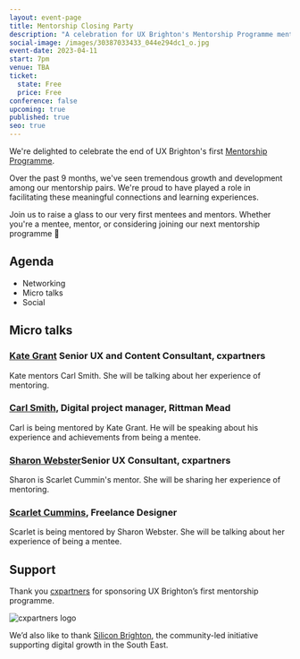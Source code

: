 ```yaml
---
layout: event-page
title: Mentorship Closing Party
description: "A celebration for UX Brighton's Mentorship Programme mentees and mentors. "
social-image: /images/30387033433_044e294dc1_o.jpg
event-date: 2023-04-11
start: 7pm
venue: TBA
ticket:
  state: Free
  price: Free
conference: false
upcoming: true
published: true
seo: true
---
```

W﻿e're delighted to celebrate the end of UX Brighton's first [Mentorship Programme](https://uxbri.org/mentorship).

Over the past 9 months, we've seen tremendous growth and development among our mentorship pairs. We're proud to have played a role in facilitating these meaningful connections and learning experiences.

Join us to raise a glass to our very first mentees and mentors. W﻿hether you're a mentee, mentor, or considering joining our next mentorship programme  🥂 

## A﻿genda

* Networking
* M﻿icro talks 
* S﻿ocial 

## Micro talks 

### [Kate Grant](https://www.linkedin.com/in/katiegrant/) Senior UX and Content Consultant, cxpartners 

Kate mentors Carl Smith. She will be talking about her experience of mentoring. 

### [Carl Smith](https://www.linkedin.com/in/carl-smith-58402b26/), Digital project manager, Rittman Mead

Carl is being mentored by Kate Grant. He will be speaking about his experience and achievements from being a mentee.

### [Sharon Webster](https://www.linkedin.com/in/sharon-webster-ux/)Senior UX Consultant, cxpartners 

Sharon is Scarlet Cummin's mentor. She will be sharing her experience of mentoring. 

### [Scarlet Cummins](https://www.linkedin.com/in/scarletcummins/), Freelance Designer

Scarlet is being mentored by Sharon Webster. She will be talking about her experience of being a mentee.

## S﻿upport

Thank you [cxpartners](https://www.cxpartners.co.uk/) for sponsoring UX Brighton’s first mentorship programme.

![cxpartners logo](https://uxbri.org/images/cxpartners_logo_blue-black-1-.png)

We’d also like to thank [Silicon Brighton](https://siliconbrighton.com/), the community-led initiative supporting digital growth in the South East.